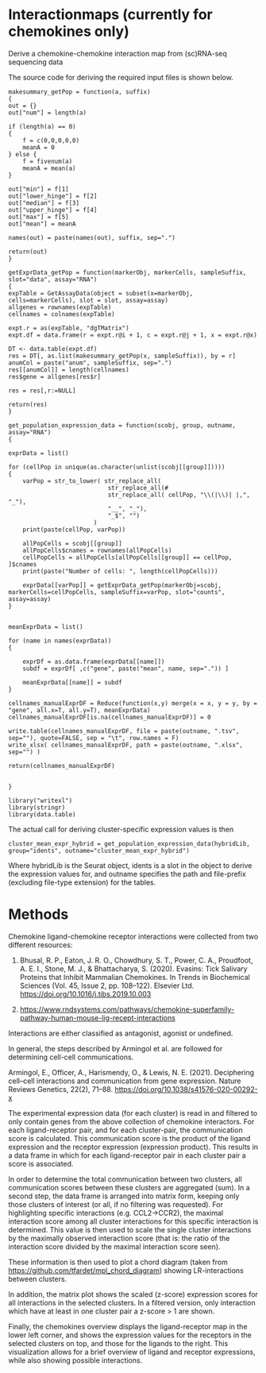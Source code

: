 # Interactionmaps (currently for chemokines only)

Derive a chemokine-chemokine interaction map from (sc)RNA-seq sequencing data

The source code for deriving the required input files is shown below.

    makesummary_getPop = function(a, suffix)
    {
    out = {}
    out["num"] = length(a)
    
    if (length(a) == 0)
    {
        f = c(0,0,0,0,0)
        meanA = 0
    } else {
        f = fivenum(a)
        meanA = mean(a)
    }

    out["min"] = f[1]
    out["lower_hinge"] = f[2]
    out["median"] = f[3]
    out["upper_hinge"] = f[4]
    out["max"] = f[5]
    out["mean"] = meanA
    
    names(out) = paste(names(out), suffix, sep=".")
    
    return(out)
    }

    getExprData_getPop = function(markerObj, markerCells, sampleSuffix, slot="data", assay="RNA")
    {
    expTable = GetAssayData(object = subset(x=markerObj, cells=markerCells), slot = slot, assay=assay)
    allgenes = rownames(expTable)
    cellnames = colnames(expTable)

    expt.r = as(expTable, "dgTMatrix")
    expt.df = data.frame(r = expt.r@i + 1, c = expt.r@j + 1, x = expt.r@x)

    DT <- data.table(expt.df)
    res = DT[, as.list(makesummary_getPop(x, sampleSuffix)), by = r]
    anumCol = paste("anum", sampleSuffix, sep=".")
    res[[anumCol]] = length(cellnames)
    res$gene = allgenes[res$r]

    res = res[,r:=NULL]

    return(res)
    }

    get_population_expression_data = function(scobj, group, outname, assay="RNA")
    {

    exprData = list()

    for (cellPop in unique(as.character(unlist(scobj[[group]]))))
    {
        varPop = str_to_lower( str_replace_all(
                                str_replace_all(#
                                str_replace_all( cellPop, "\\(|\\)| |,", "_"),
                                "__", "_"),
                                "_$", "")
                            )
        print(paste(cellPop, varPop))
        
        allPopCells = scobj[[group]]
        allPopCells$cnames = rownames(allPopCells)
        cellPopCells = allPopCells[allPopCells[[group]] == cellPop, ]$cnames
        print(paste("Number of cells: ", length(cellPopCells)))

        exprData[[varPop]] = getExprData_getPop(markerObj=scobj, markerCells=cellPopCells, sampleSuffix=varPop, slot="counts", assay=assay)
    }


    meanExprData = list()

    for (name in names(exprData))
    {
        
        exprDf = as.data.frame(exprData[[name]])
        subdf = exprDf[ ,c("gene", paste("mean", name, sep=".")) ]

        meanExprData[[name]] = subdf
    }

    cellnames_manualExprDF = Reduce(function(x,y) merge(x = x, y = y, by = "gene", all.x=T, all.y=T), meanExprData)
    cellnames_manualExprDF[is.na(cellnames_manualExprDF)] = 0

    write.table(cellnames_manualExprDF, file = paste(outname, ".tsv", sep=""), quote=FALSE, sep = "\t", row.names = F)
    write_xlsx( cellnames_manualExprDF, path = paste(outname, ".xlsx", sep="") )

    return(cellnames_manualExprDF)


    }

    library("writexl")
    library(stringr)
    library(data.table)

The actual call for deriving cluster-specific expression values is then

    cluster_mean_expr_hybrid = get_population_expression_data(hybridLib, group="idents", outname="cluster_mean_expr_hybrid")

Where hybridLib is the Seurat object, idents is a slot in the object to derive the expression values for, and outname specifies the path and file-prefix (excluding file-type extension) for the tables.

# Methods

Chemokine ligand-chemokine receptor interactions were collected from two different resources:

1) Bhusal, R. P., Eaton, J. R. O., Chowdhury, S. T., Power, C. A., Proudfoot, A. E. I., Stone, M. J., & Bhattacharya, S. (2020). Evasins: Tick Salivary Proteins that Inhibit Mammalian Chemokines. In Trends in Biochemical Sciences (Vol. 45, Issue 2, pp. 108–122). Elsevier Ltd. https://doi.org/10.1016/j.tibs.2019.10.003

2) https://www.rndsystems.com/pathways/chemokine-superfamily-pathway-human-mouse-lig-recept-interactions

Interactions are either classified as antagonist, agonist or undefined.

In general, the steps described by Armingol et al. are followed for determining cell-cell communications.

Armingol, E., Officer, A., Harismendy, O., & Lewis, N. E. (2021). Deciphering cell–cell interactions and communication from gene expression. Nature Reviews Genetics, 22(2), 71–88. https://doi.org/10.1038/s41576-020-00292-x

The experimental expression data (for each cluster) is read in and filtered to only contain genes from the above collection of chemokine interactors.
For each ligand-receptor pair, and for each cluster-pair, the communication score is calculated. This communication score is the product of the ligand expression and the receptor expression (expression product).
This results in a data frame in which for each ligand-receptor pair in each cluster pair a score is associated.

In order to determine the total communication between two clusters, all communication scores between these clusters are aggregated (sum).
In a second step, the data frame is arranged into matrix form, keeping only those clusters of interest (or all, if no filtering was requested).
For highlighting specific interactions (e.g. CCL2->CCR2), the maximal interaction score among all cluster interactions for this specific interaction is determined.
This value is then used to scale the single cluster interactions by the maximally observed interaction score (that is: the ratio of the interaction score divided by the maximal interaction score seen).

These information is then used to plot a chord diagram (taken from https://github.com/tfardet/mpl_chord_diagram) showing LR-interactions between clusters.

In addition, the matrix plot shows the scaled (z-score) expression scores for all interactions in the selected clusters. In a filtered version, only interaction which have at least in one cluster pair a z-score > 1 are shown.

Finally, the chemokines overview displays the ligand-receptor map in the lower left corner, and shows the expression values for the receptors in the selected clusters on top, and those for the ligands to the right.
This visualization allows for a brief overview of ligand and receptor expressions, while also showing possible interactions.

